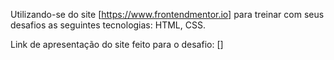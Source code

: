 Utilizando-se do site [https://www.frontendmentor.io] para treinar com seus desafios as seguintes tecnologias: HTML, CSS.

Link de apresentação do site feito para o desafio: []